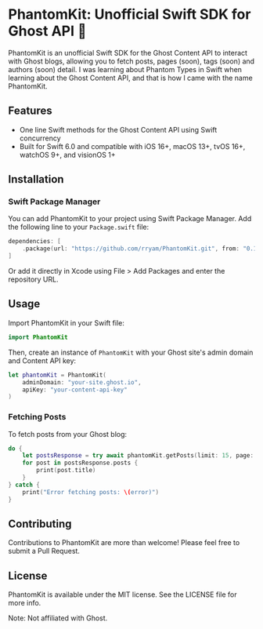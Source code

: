 # PhantomKit: Unofficial Swift SDK for Ghost API 👻

PhantomKit is an unofficial Swift SDK for the Ghost Content API to interact with Ghost blogs, allowing you to fetch posts, pages (soon), tags (soon) and authors (soon) detail. I was learning about Phantom Types in Swift when learning about the Ghost Content API, and that is how I came with the name PhantomKit.

## Features

- One line Swift methods for the Ghost Content API using Swift concurrency
- Built for Swift 6.0 and compatible with iOS 16+, macOS 13+, tvOS 16+, watchOS 9+, and visionOS 1+

## Installation

### Swift Package Manager

You can add PhantomKit to your project using Swift Package Manager. Add the following line to your `Package.swift` file:

```swift
dependencies: [
    .package(url: "https://github.com/rryam/PhantomKit.git", from: "0.1.0")
]
```

Or add it directly in Xcode using File > Add Packages and enter the repository URL.

## Usage

Import PhantomKit in your Swift file:

```swift
import PhantomKit
```

Then, create an instance of `PhantomKit` with your Ghost site's admin domain and Content API key:

```swift
let phantomKit = PhantomKit(
    adminDomain: "your-site.ghost.io",
    apiKey: "your-content-api-key"
)
```

### Fetching Posts

To fetch posts from your Ghost blog:

```swift
do {
    let postsResponse = try await phantomKit.getPosts(limit: 15, page: 1)
    for post in postsResponse.posts {
        print(post.title)
    }
} catch {
    print("Error fetching posts: \(error)")
}
```

## Contributing

Contributions to PhantomKit are more than welcome! Please feel free to submit a Pull Request.

## License

PhantomKit is available under the MIT license. See the LICENSE file for more info.

Note: Not affiliated with Ghost.
